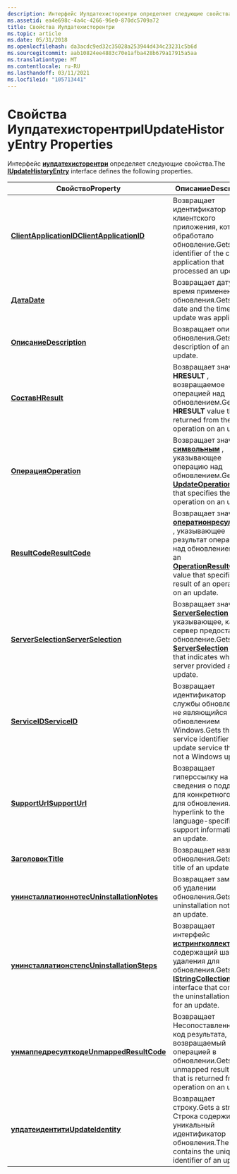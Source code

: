 ```yaml
---
description: Интерфейс Иупдатехисторентри определяет следующие свойства.
ms.assetid: ea4e698c-4a4c-4266-96e0-870dc5709a72
title: Свойства Иупдатехисторентри
ms.topic: article
ms.date: 05/31/2018
ms.openlocfilehash: da3acdc9ed32c35028a253944d434c23231c5b6d
ms.sourcegitcommit: aab10824ee4883c70e1afba428b679a17915a5aa
ms.translationtype: MT
ms.contentlocale: ru-RU
ms.lasthandoff: 03/11/2021
ms.locfileid: "105713441"
---
```

# <a name="iupdatehistoryentry-properties"></a><span data-ttu-id="292f6-103">Свойства Иупдатехисторентри</span><span class="sxs-lookup"><span data-stu-id="292f6-103">IUpdateHistoryEntry Properties</span></span>

<span data-ttu-id="292f6-104">Интерфейс [**иупдатехисторентри**](/windows/desktop/api/Wuapi/nn-wuapi-iupdatehistoryentry) определяет следующие свойства.</span><span class="sxs-lookup"><span data-stu-id="292f6-104">The [**IUpdateHistoryEntry**](/windows/desktop/api/Wuapi/nn-wuapi-iupdatehistoryentry) interface defines the following properties.</span></span>



| <span data-ttu-id="292f6-105">Свойство</span><span class="sxs-lookup"><span data-stu-id="292f6-105">Property</span></span>                                                               | <span data-ttu-id="292f6-106">Описание</span><span class="sxs-lookup"><span data-stu-id="292f6-106">Description</span></span>                                                                                                              |
|------------------------------------------------------------------------|--------------------------------------------------------------------------------------------------------------------------|
| [<span data-ttu-id="292f6-107">**ClientApplicationID**</span><span class="sxs-lookup"><span data-stu-id="292f6-107">**ClientApplicationID**</span></span>](/windows/desktop/api/Wuapi/nf-wuapi-iupdatehistoryentry-get_clientapplicationid) | <span data-ttu-id="292f6-108">Возвращает идентификатор клиентского приложения, которое обработало обновление.</span><span class="sxs-lookup"><span data-stu-id="292f6-108">Gets the identifier of the client application that processed an update.</span></span>                                                  |
| [<span data-ttu-id="292f6-109">**Дата**</span><span class="sxs-lookup"><span data-stu-id="292f6-109">**Date**</span></span>](/windows/desktop/api/Wuapi/nf-wuapi-iupdatehistoryentry-get_date)                               | <span data-ttu-id="292f6-110">Возвращает дату и время применения обновления.</span><span class="sxs-lookup"><span data-stu-id="292f6-110">Gets the date and the time an update was applied.</span></span>                                                                        |
| [<span data-ttu-id="292f6-111">**Описание**</span><span class="sxs-lookup"><span data-stu-id="292f6-111">**Description**</span></span>](/windows/desktop/api/Wuapi/nf-wuapi-iupdatehistoryentry-get_description)                 | <span data-ttu-id="292f6-112">Возвращает описание обновления.</span><span class="sxs-lookup"><span data-stu-id="292f6-112">Gets the description of an update.</span></span>                                                                                       |
| [<span data-ttu-id="292f6-113">**Состав**</span><span class="sxs-lookup"><span data-stu-id="292f6-113">**HResult**</span></span>](/windows/desktop/api/Wuapi/nf-wuapi-iupdatehistoryentry-get_hresult)                         | <span data-ttu-id="292f6-114">Возвращает значение **HRESULT** , возвращаемое операцией над обновлением.</span><span class="sxs-lookup"><span data-stu-id="292f6-114">Gets the **HRESULT** value that is returned from the operation on an update.</span></span>                                             |
| [<span data-ttu-id="292f6-115">**Операция**</span><span class="sxs-lookup"><span data-stu-id="292f6-115">**Operation**</span></span>](/windows/desktop/api/Wuapi/nf-wuapi-iupdatehistoryentry-get_operation)                     | <span data-ttu-id="292f6-116">Возвращает значение [**символьным**](/windows/win32/api/wuapi/ne-wuapi-updateoperation) , указывающее операцию над обновлением.</span><span class="sxs-lookup"><span data-stu-id="292f6-116">Gets an [**UpdateOperation**](/windows/win32/api/wuapi/ne-wuapi-updateoperation) value that specifies the operation on an update.</span></span>                      |
| [<span data-ttu-id="292f6-117">**ResultCode**</span><span class="sxs-lookup"><span data-stu-id="292f6-117">**ResultCode**</span></span>](/windows/desktop/api/Wuapi/nf-wuapi-iupdatehistoryentry-get_resultcode)                   | <span data-ttu-id="292f6-118">Возвращает значение [**оператионресулткоде**](/windows/win32/api/wuapi/ne-wuapi-operationresultcode) , указывающее результат операции над обновлением.</span><span class="sxs-lookup"><span data-stu-id="292f6-118">Gets an [**OperationResultCode**](/windows/win32/api/wuapi/ne-wuapi-operationresultcode) value that specifies the result of an operation on an update.</span></span> |
| [<span data-ttu-id="292f6-119">**ServerSelection**</span><span class="sxs-lookup"><span data-stu-id="292f6-119">**ServerSelection**</span></span>](/windows/desktop/api/Wuapi/nf-wuapi-iupdatehistoryentry-get_serverselection)         | <span data-ttu-id="292f6-120">Возвращает значение [**ServerSelection**](/openspecs/windows_protocols/ms-uamg/07e2bfa4-6795-4189-b007-cc50b476181a) , указывающее, какой сервер предоставил обновление.</span><span class="sxs-lookup"><span data-stu-id="292f6-120">Gets the [**ServerSelection**](/openspecs/windows_protocols/ms-uamg/07e2bfa4-6795-4189-b007-cc50b476181a) value that indicates which server provided an update.</span></span>                |
| [<span data-ttu-id="292f6-121">**ServiceID**</span><span class="sxs-lookup"><span data-stu-id="292f6-121">**ServiceID**</span></span>](/windows/desktop/api/Wuapi/nf-wuapi-iupdatehistoryentry-get_serviceid)                     | <span data-ttu-id="292f6-122">Возвращает идентификатор службы обновления, не являющийся обновлением Windows.</span><span class="sxs-lookup"><span data-stu-id="292f6-122">Gets the service identifier of an update service that is not a Windows update.</span></span>                                           |
| [<span data-ttu-id="292f6-123">**SupportUrl**</span><span class="sxs-lookup"><span data-stu-id="292f6-123">**SupportUrl**</span></span>](/windows/desktop/api/Wuapi/nf-wuapi-iupdatehistoryentry-get_supporturl)                   | <span data-ttu-id="292f6-124">Возвращает гиперссылку на сведения о поддержке для конкретного языка для обновления.</span><span class="sxs-lookup"><span data-stu-id="292f6-124">Gets a hyperlink to the language-specific support information for an update.</span></span>                                             |
| [<span data-ttu-id="292f6-125">**Заголовок**</span><span class="sxs-lookup"><span data-stu-id="292f6-125">**Title**</span></span>](/windows/desktop/api/Wuapi/nf-wuapi-iupdatehistoryentry-get_title)                             | <span data-ttu-id="292f6-126">Возвращает название обновления.</span><span class="sxs-lookup"><span data-stu-id="292f6-126">Gets the title of an update.</span></span>                                                                                             |
| [<span data-ttu-id="292f6-127">**унинсталлатионнотес**</span><span class="sxs-lookup"><span data-stu-id="292f6-127">**UninstallationNotes**</span></span>](/windows/win32/api/wuapi/nf-wuapi-iupdatehistoryentry-get_uninstallationnotes) | <span data-ttu-id="292f6-128">Возвращает заметки об удалении обновления.</span><span class="sxs-lookup"><span data-stu-id="292f6-128">Gets the uninstallation notes of an update.</span></span>                                                                              |
| [<span data-ttu-id="292f6-129">**унинсталлатионстепс**</span><span class="sxs-lookup"><span data-stu-id="292f6-129">**UninstallationSteps**</span></span>](/windows/desktop/api/Wuapi/nf-wuapi-iupdatehistoryentry-get_uninstallationsteps) | <span data-ttu-id="292f6-130">Возвращает интерфейс [**истрингколлектион**](/windows/desktop/api/Wuapi/nn-wuapi-istringcollection) , содержащий шаги удаления для обновления.</span><span class="sxs-lookup"><span data-stu-id="292f6-130">Gets the [**IStringCollection**](/windows/desktop/api/Wuapi/nn-wuapi-istringcollection) interface that contains the uninstallation steps for an update.</span></span>  |
| [<span data-ttu-id="292f6-131">**унмаппедресулткоде**</span><span class="sxs-lookup"><span data-stu-id="292f6-131">**UnmappedResultCode**</span></span>](/windows/desktop/api/Wuapi/nf-wuapi-iupdatehistoryentry-get_unmappedresultcode)   | <span data-ttu-id="292f6-132">Возвращает Несопоставленный код результата, возвращаемый операцией в обновлении.</span><span class="sxs-lookup"><span data-stu-id="292f6-132">Gets the unmapped result code that is returned from an operation on an update.</span></span>                                           |
| [<span data-ttu-id="292f6-133">**упдатеидентити**</span><span class="sxs-lookup"><span data-stu-id="292f6-133">**UpdateIdentity**</span></span>](/windows/desktop/api/Wuapi/nf-wuapi-iupdatehistoryentry-get_updateidentity)           | <span data-ttu-id="292f6-134">Возвращает строку.</span><span class="sxs-lookup"><span data-stu-id="292f6-134">Gets a string.</span></span> <span data-ttu-id="292f6-135">Строка содержит уникальный идентификатор обновления.</span><span class="sxs-lookup"><span data-stu-id="292f6-135">The string contains the unique identifier of an update.</span></span>                                                   |



 

 

 
